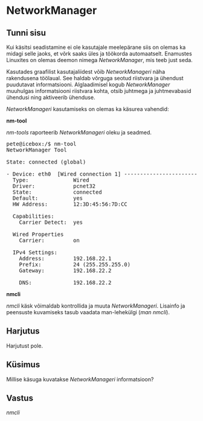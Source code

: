 ﻿# NetworkManager

## Tunni sisu

Kui käsitsi seadistamine ei ole kasutajale meelepärane siis on olemas ka midagi selle jaoks, et võrk saaks üles ja töökorda automaatselt. Enamustes Linuxites on olemas deemon nimega *NetworkManager*, mis teeb just seda.

Kasutades graafilist kasutajaliidest võib *NetworkManageri* näha rakendusena töölaual. See haldab võrguga seotud riistvara ja ühendust puudutavat informatsiooni. Alglaadimisel kogub *NetworkManager* muuhulgas informatsiooni riistvara kohta, otsib juhtmega ja juhtmevabasid ühendusi ning aktiveerib ühenduse.

*NetworkManageri* kasutamiseks on olemas ka käsurea vahendid:

<b>nm-tool</b>

*nm-tools* raporteerib *NetworkManageri* oleku ja seadmed.

<pre>
pete@icebox:/$ nm-tool
NetworkManager Tool

State: connected (global)

- Device: eth0  [Wired connection 1] -------------------------------------------
  Type:              Wired
  Driver:            pcnet32
  State:             connected
  Default:           yes
  HW Address:        12:3D:45:56:7D:CC

  Capabilities:
    Carrier Detect:  yes

  Wired Properties
    Carrier:         on

  IPv4 Settings:
    Address:         192.168.22.1
    Prefix:          24 (255.255.255.0)
    Gateway:         192.168.22.2

    DNS:             192.168.22.2
</pre>

<b>nmcli</b>

*nmcli* käsk võimaldab kontrollida ja muuta *NetworkManageri*. Lisainfo ja peensuste kuvamiseks tasub vaadata man-lehekülgi (*man nmcli*).

## Harjutus

Harjutust pole.

## Küsimus

Millise käsuga kuvatakse *NetworkManageri* informatsioon?

## Vastus

*nmcli*
